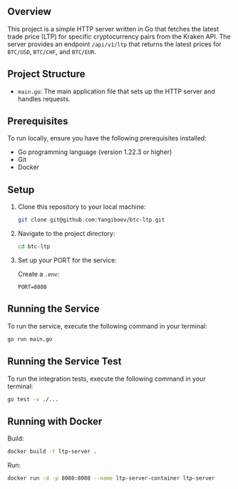 ## Overview

This project is a simple HTTP server written in Go that fetches the latest trade price (LTP) for specific cryptocurrency pairs from the Kraken API. The server provides an endpoint `/api/v1/ltp` that returns the latest prices for `BTC/USD`, `BTC/CHF`, and `BTC/EUR`.

## Project Structure
- `main.go`: The main application file that sets up the HTTP server and handles requests.

## Prerequisites
To run locally, ensure you have the following prerequisites installed:

- Go programming language (version 1.22.3 or higher)
- Git
- Docker

## Setup

1. Clone this repository to your local machine:

    ```bash
    git clone git@github.com:Yangiboev/btc-ltp.git
    ```

2. Navigate to the project directory:

    ```bash
    cd btc-ltp
    ```

4. Set up your PORT for the service:
   
   Create a `.env`:

    ```plaintext
    PORT=8080
    ```

## Running the Service

To run the service, execute the following command in your terminal:

```bash
go run main.go
```

## Running the Service Test

To run the integration tests, execute the following command in your terminal:

```bash
go test -v ./...
```

## Running with Docker

Build:

```bash
docker build -t ltp-server .
```

Run:
```bash
docker run -d -p 8080:8080 --name ltp-server-container ltp-server
```


